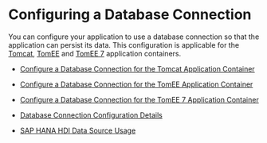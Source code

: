 <!-- loio7568c3d036f34a64bb6595b55805bffb -->

# Configuring a Database Connection



You can configure your application to use a database connection so that the application can persist its data. This configuration is applicable for the [Tomcat](tomcat-ddfc101.md), [TomEE](tomee-a9590c2.md) and [TomEE 7](tomee-7-79c039a.md) application containers.

-   [Configure a Database Connection for the Tomcat Application Container](configure-a-database-connection-for-the-tomcat-application-container-820994a.md)

-   [Configure a Database Connection for the TomEE Application Container](configure-a-database-connection-for-the-tomee-application-container-cf1499d.md)

-   [Configure a Database Connection for the TomEE 7 Application Container](configure-a-database-connection-for-the-tomee-7-application-container-03cfb10.md)

-   [Database Connection Configuration Details](database-connection-configuration-details-f0d2d05.md)

-   [SAP HANA HDI Data Source Usage](sap-hana-hdi-data-source-usage-c9d288e.md)


